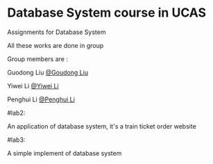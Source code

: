 # Database System course in UCAS	

Assignments for Database System

All these works are done in group

Group members are :

Guodong Liu [@Goudong Liu](https://github.com/Vamix) 

Yiwei Li    [@Yiwei Li   ](https://github.com/leepoly)

Penghui Li  [@Penghui Li ](https://github.com/DoubiLi)

#lab2:

An application of database system, it's a train ticket order website

#lab3:

A simple implement of database system
